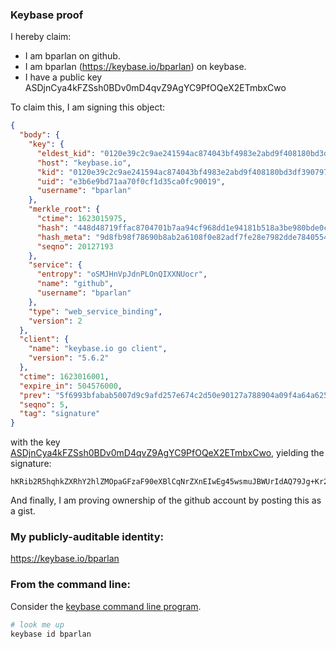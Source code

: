 ### Keybase proof

I hereby claim:

  * I am bparlan on github.
  * I am bparlan (https://keybase.io/bparlan) on keybase.
  * I have a public key ASDjnCya4kFZSsh0BDv0mD4qvZ9AgYC9PfOQeX2ETmbxCwo

To claim this, I am signing this object:

```json
{
  "body": {
    "key": {
      "eldest_kid": "0120e39c2c9ae241594ac874043bf4983e2abd9f408180bd3df390797d844e66f10b0a",
      "host": "keybase.io",
      "kid": "0120e39c2c9ae241594ac874043bf4983e2abd9f408180bd3df390797d844e66f10b0a",
      "uid": "e3b6e9bd71aa70f0cf1d35ca0fc90019",
      "username": "bparlan"
    },
    "merkle_root": {
      "ctime": 1623015975,
      "hash": "448d48719ffac8704701b7aa94cf968dd1e94181b518a3be980bde0c5c4bc7d8d6236b96484b7aca492bc097aee7e1277129163a88c25a8df51a6ba7a1ab4270",
      "hash_meta": "9d8fb98f78690b8ab2a6108f0e82adf7fe28e7982dde784055409ba0708602c3",
      "seqno": 20127193
    },
    "service": {
      "entropy": "oSMJHnVpJdnPLOnQIXXNUocr",
      "name": "github",
      "username": "bparlan"
    },
    "type": "web_service_binding",
    "version": 2
  },
  "client": {
    "name": "keybase.io go client",
    "version": "5.6.2"
  },
  "ctime": 1623016001,
  "expire_in": 504576000,
  "prev": "5f6993bfabab5007d9c9afd257e674c2d50e90127a788904a09f4a64a6255da1",
  "seqno": 5,
  "tag": "signature"
}
```

with the key [ASDjnCya4kFZSsh0BDv0mD4qvZ9AgYC9PfOQeX2ETmbxCwo](https://keybase.io/bparlan), yielding the signature:

```
hKRib2R5hqhkZXRhY2hlZMOpaGFzaF90eXBlCqNrZXnEIwEg45wsmuJBWUrIdAQ79Jg+Kr2fQIGAvT3zkHl9hE5m8QsKp3BheWxvYWTESpcCBcQgX2mTv6urUAfZya/SV+Z0wtUOkBJ6eIkEoJ9KZKYlXaHEIKoy62igylqOkFOGtngm2fXc1e0PFZGv2RgMiKlz87C4AgHCo3NpZ8RA8jAjUYTOFpdcG9S+70V0SxyF9BJFW73oGdv7oWjeeNPAsVuuTen1ol3S1ZWturW7JNdQVg0zo77hneUWhrmsD6hzaWdfdHlwZSCkaGFzaIKkdHlwZQildmFsdWXEIJZTdlO9hi50DAKulx5uT+lwlKvPAuYvVROFwfSxXvmdo3RhZ80CAqd2ZXJzaW9uAQ==

```

And finally, I am proving ownership of the github account by posting this as a gist.

### My publicly-auditable identity:

https://keybase.io/bparlan

### From the command line:

Consider the [keybase command line program](https://keybase.io/download).

```bash
# look me up
keybase id bparlan
```
